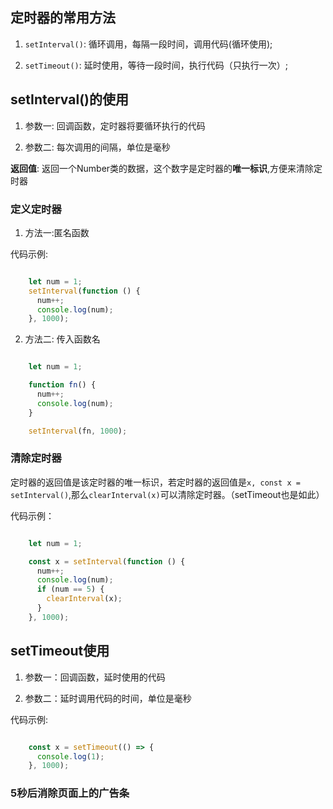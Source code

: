 ## 定时器的常用方法

1. `setInterval()`: 循环调用，每隔一段时间，调用代码(循环使用);

2. `setTimeout()`: 延时使用，等待一段时间，执行代码（只执行一次）;


## setInterval()的使用

1. 参数一: 回调函数，定时器将要循环执行的代码

2. 参数二: 每次调用的间隔，单位是毫秒

**返回值**: 返回一个Number类的数据，这个数字是定时器的**唯一标识**,方便来清除定时器

### 定义定时器

1. 方法一:匿名函数

代码示例: 

```javascript

    let num = 1;
    setInterval(function () {
      num++;
      console.log(num);
    }, 1000);

```

2. 方法二: 传入函数名

```javascript

    let num = 1;

    function fn() {
      num++;
      console.log(num);
    }

    setInterval(fn, 1000);

```

### 清除定时器

定时器的返回值是该定时器的唯一标识，若定时器的返回值是`x, const x = setInterval()`,那么`clearInterval(x)`可以清除定时器。（setTimeout也是如此）

代码示例：

```javascript

    let num = 1;

    const x = setInterval(function () {
      num++;
      console.log(num);
      if (num == 5) {
        clearInterval(x);
      }
    }, 1000);

```

## setTimeout使用

1. 参数一：回调函数，延时使用的代码

2. 参数二：延时调用代码的时间，单位是毫秒

代码示例:

```javascript

    const x = setTimeout(() => {
      console.log(1);
    }, 1000);


```

### 5秒后消除页面上的广告条

